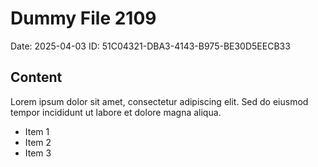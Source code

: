 # Dummy File 2109

Date: 2025-04-03
ID: 51C04321-DBA3-4143-B975-BE30D5EECB33

## Content

Lorem ipsum dolor sit amet, consectetur adipiscing elit.
Sed do eiusmod tempor incididunt ut labore et dolore magna aliqua.

* Item 1
* Item 2
* Item 3
